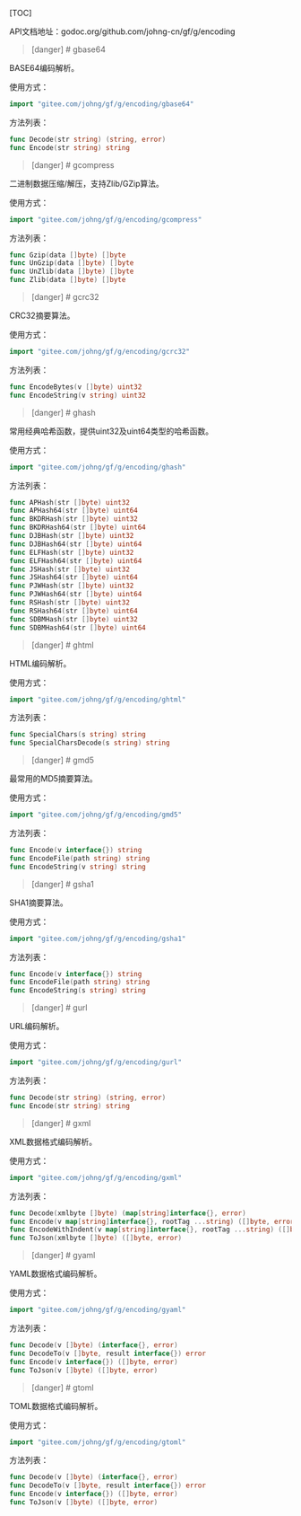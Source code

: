 
[TOC]

API文档地址：godoc.org/github.com/johng-cn/gf/g/encoding

>[danger] # gbase64

BASE64编码解析。

使用方式：
```go
import "gitee.com/johng/gf/g/encoding/gbase64"
```
方法列表：
```go
func Decode(str string) (string, error)
func Encode(str string) string
```

>[danger] # gcompress

二进制数据压缩/解压，支持Zlib/GZip算法。

使用方式：
```go
import "gitee.com/johng/gf/g/encoding/gcompress"
```
方法列表：
```go
func Gzip(data []byte) []byte
func UnGzip(data []byte) []byte
func UnZlib(data []byte) []byte
func Zlib(data []byte) []byte
```


>[danger] # gcrc32

CRC32摘要算法。

使用方式：
```go
import "gitee.com/johng/gf/g/encoding/gcrc32"
```
方法列表：
```go
func EncodeBytes(v []byte) uint32
func EncodeString(v string) uint32
```

>[danger] # ghash

常用经典哈希函数，提供uint32及uint64类型的哈希函数。

使用方式：
```go
import "gitee.com/johng/gf/g/encoding/ghash"
```
方法列表：
```go
func APHash(str []byte) uint32
func APHash64(str []byte) uint64
func BKDRHash(str []byte) uint32
func BKDRHash64(str []byte) uint64
func DJBHash(str []byte) uint32
func DJBHash64(str []byte) uint64
func ELFHash(str []byte) uint32
func ELFHash64(str []byte) uint64
func JSHash(str []byte) uint32
func JSHash64(str []byte) uint64
func PJWHash(str []byte) uint32
func PJWHash64(str []byte) uint64
func RSHash(str []byte) uint32
func RSHash64(str []byte) uint64
func SDBMHash(str []byte) uint32
func SDBMHash64(str []byte) uint64
```

>[danger] # ghtml

HTML编码解析。

使用方式：
```go
import "gitee.com/johng/gf/g/encoding/ghtml"
```
方法列表：
```go
func SpecialChars(s string) string
func SpecialCharsDecode(s string) string
```


>[danger] # gmd5

最常用的MD5摘要算法。

使用方式：
```go
import "gitee.com/johng/gf/g/encoding/gmd5"
```
方法列表：
```go
func Encode(v interface{}) string
func EncodeFile(path string) string
func EncodeString(v string) string
```

>[danger] # gsha1

SHA1摘要算法。

使用方式：
```go
import "gitee.com/johng/gf/g/encoding/gsha1"
```
方法列表：
```go
func Encode(v interface{}) string
func EncodeFile(path string) string
func EncodeString(s string) string
```



>[danger] # gurl

URL编码解析。

使用方式：
```go
import "gitee.com/johng/gf/g/encoding/gurl"
```
方法列表：
```go
func Decode(str string) (string, error)
func Encode(str string) string
```

>[danger] # gxml

XML数据格式编码解析。

使用方式：
```go
import "gitee.com/johng/gf/g/encoding/gxml"
```
方法列表：
```go
func Decode(xmlbyte []byte) (map[string]interface{}, error)
func Encode(v map[string]interface{}, rootTag ...string) ([]byte, error)
func EncodeWithIndent(v map[string]interface{}, rootTag ...string) ([]byte, error)
func ToJson(xmlbyte []byte) ([]byte, error)
```

>[danger] # gyaml

YAML数据格式编码解析。

使用方式：
```go
import "gitee.com/johng/gf/g/encoding/gyaml"
```
方法列表：
```go
func Decode(v []byte) (interface{}, error)
func DecodeTo(v []byte, result interface{}) error
func Encode(v interface{}) ([]byte, error)
func ToJson(v []byte) ([]byte, error)
```

>[danger] # gtoml

TOML数据格式编码解析。

使用方式：
```go
import "gitee.com/johng/gf/g/encoding/gtoml"
```
方法列表：
```go
func Decode(v []byte) (interface{}, error)
func DecodeTo(v []byte, result interface{}) error
func Encode(v interface{}) ([]byte, error)
func ToJson(v []byte) ([]byte, error)
```
























